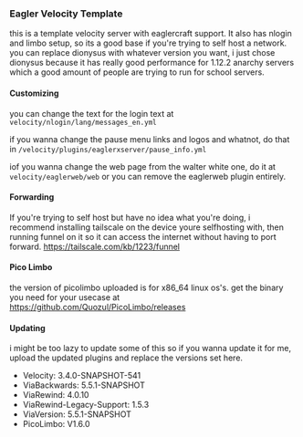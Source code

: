 ### Eagler Velocity Template

this is a template velocity server with eaglercraft support. It also has nlogin and limbo setup, so its a good base if you're trying to self host a network. you can replace dionysus with whatever version you want, i just chose dionysus because it has really good performance for 1.12.2 anarchy servers which a good amount of people are trying to run for school servers. 

#### Customizing

you can change the text for the login text at ``velocity/nlogin/lang/messages_en.yml``

if you wanna change the pause menu links and logos and whatnot, do that in ``/velocity/plugins/eaglerxserver/pause_info.yml``

iof you wanna change the web page from the walter white one, do it at ``velocity/eaglerweb/web`` or you can remove the eaglerweb plugin entirely. 

#### Forwarding

If you're trying to self host but have no idea what you're doing, i recommend installing tailscale on the device youre selfhosting with, then running funnel on it so it can access the internet without having to port forward. https://tailscale.com/kb/1223/funnel

#### Pico Limbo
the version of picolimbo uploaded is for x86_64 linux os's. get the binary you need for your usecase at https://github.com/Quozul/PicoLimbo/releases

#### Updating
i might be too lazy to update some of this so if you wanna update it for me, upload the updated plugins and replace the versions set here. 

- Velocity: 3.4.0-SNAPSHOT-541  
- ViaBackwards: 5.5.1-SNAPSHOT  
- ViaRewind: 4.0.10  
- ViaRewind-Legacy-Support: 1.5.3  
- ViaVersion: 5.5.1-SNAPSHOT  
- PicoLimbo: V1.6.0  
